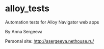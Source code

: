 # alloy_tests
Automation tests for Alloy Navigator web apps 

By Anna Sergeeva

Personal site: http://asergeeva.nethouse.ru/
